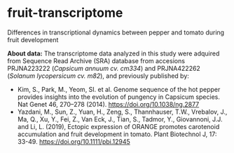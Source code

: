 # fruit-transcriptome
Differences in transcriptional dynamics between pepper and tomato during fruit development 

**About data:**
The transcriptome data analyzed in this study were adquired from Sequence Read Archive (SRA) database from accesions PRJNA223222 (*Capsicum annuum cv. cm334*) and  PRJNA422262 (*Solanum lycopersicum cv. m82*), and previously published by:

- Kim, S., Park, M., Yeom, SI. et al. Genome sequence of the hot pepper provides insights into the evolution of pungency in Capsicum species. Nat Genet 46, 270–278 (2014). https://doi.org/10.1038/ng.2877
- Yazdani, M., Sun, Z., Yuan, H., Zeng, S., Thannhauser, T.W., Vrebalov, J., Ma, Q., Xu, Y., Fei, Z., Van Eck, J., Tian, S., Tadmor, Y., Giovannoni, J.J. and Li, L. (2019), Ectopic expression of ORANGE promotes carotenoid accumulation and fruit development in tomato. Plant Biotechnol J, 17: 33-49. https://doi.org/10.1111/pbi.12945
